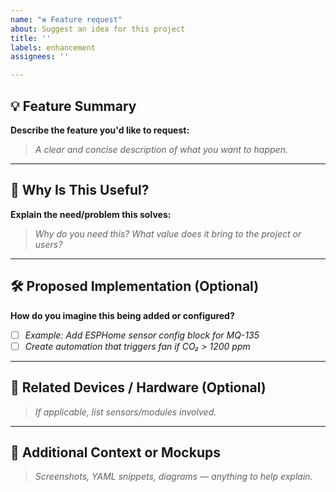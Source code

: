 ```yaml
---
name: "❇ Feature request"
about: Suggest an idea for this project
title: ''
labels: enhancement
assignees: ''

---
```


## 💡 Feature Summary

**Describe the feature you'd like to request:**
> _A clear and concise description of what you want to happen._

---

## 🤔 Why Is This Useful?

**Explain the need/problem this solves:**
> _Why do you need this? What value does it bring to the project or users?_

---

## 🛠️ Proposed Implementation (Optional)

**How do you imagine this being added or configured?**
- [ ] _Example: Add ESPHome sensor config block for MQ-135_
- [ ] _Create automation that triggers fan if CO₂ > 1200 ppm_

---

## 🔌 Related Devices / Hardware (Optional)

> _If applicable, list sensors/modules involved._

---

## 📎 Additional Context or Mockups

> _Screenshots, YAML snippets, diagrams — anything to help explain._
